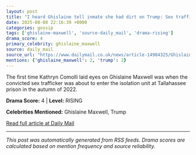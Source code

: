 ```yaml
---
layout: post
title: "I heard Ghislaine tell inmate she had dirt on Trump: Sex trafficker's ex-cellmate gives extraordinary glimpse into Maxwell's life behind bars... and reveals why her hygiene caused complaints"""
date: 2025-08-08 22:16:39 +0000
categories: gossip
tags: ['ghislaine-maxwell', 'source-daily_mail', 'drama-rising']
drama_score: 4
primary_celebrity: ghislaine_maxwell
source: daily_mail
source_url: "https://www.dailymail.co.uk/news/article-14984325/Ghislaine-Maxwell-inmate-dirt-Donald-Trump-Sex-traffickers-cellmate-reveals-Epstein.html?ns_mchannel=rss&ito=1490&ns_campaign=1490"""
mentions: {'ghislaine_maxwell': 2, 'trump': 2}
---
```


The first time Kathryn Comolli laid eyes on Ghislaine Maxwell was when the convicted sex trafficker was about to enter the isolation unit at Tallahassee prison in the autumn of 2022.

**Drama Score:** 4 | **Level:** RISING

**Celebrities Mentioned:** Ghislaine Maxwell, Trump

[Read full article at Daily Mail](https://www.dailymail.co.uk/news/article-14984325/Ghislaine-Maxwell-inmate-dirt-Donald-Trump-Sex-traffickers-cellmate-reveals-Epstein.html?ns_mchannel=rss&ito=1490&ns_campaign=1490)

---
*This post was automatically generated from RSS feeds. Drama scores are calculated based on mention frequency and source reliability.*

